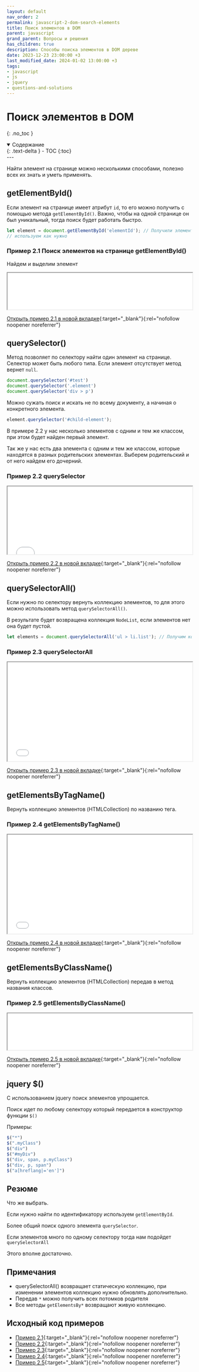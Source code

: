 ```yaml
---
layout: default
nav_order: 2
permalink: javascript-2-dom-search-elements
title: Поиск элементов в DOM
parent: javascript
grand_parent: Вопросы и решения
has_children: true
description: Способы поиска элементов в DOM дереве
date: 2023-12-23 23:00:00 +3
last_modified_date: 2024-01-02 13:00:00 +3
tags:
- javascript
- js
- jquery
- questions-and-solutions
---
```


# Поиск элементов в DOM
{: .no_toc }

<details open markdown="block">
  <summary>
    Содержание
  </summary>
  {: .text-delta }
- TOC
{:toc}
</details>
---

Найти элемент на странице можно несколькими способами, полезно всех их знать и уметь применять.

## getElementById()

Если элемент на странице имеет атрибут `id`, то его можно получить с помощью метода `getElementById()`. Важно, чтобы на
одной странице он был уникальный, тогда поиск будет работать быстро.

````javascript
let element = document.getElementById('elementId'); // Получили элемент или null
// используем как нужно
````

### Пример 2.1 Поиск элементов на странице getElementById()

Найдем и выделим элемент

<iframe class="" loading="lazy" title="" src="/assets/demo/qs/javascript/2/2.1-search-getelementbyid.html" height="100" width="100%"></iframe>

[Открыть пример 2.1 в новой вкладке](/assets/demo/qs/javascript/2/2.1-search-getelementbyid.html){:target="_blank"}{:rel="nofollow noopener noreferrer"}

## querySelector()

Метод позволяет по селектору найти один элемент на странице. Селектор может быть любого типа. Если элемент отсутствует
метод вернет `null`.


````javascript
document.querySelector('#test')
document.querySelector('.element')
document.querySelector('div > p')
````

Можно сужать поиск и искать не по всему документу, а начиная о конкретного элемента.

````javascript
element.querySelector('#child-element');
````

В примере 2.2 у нас несколько элементов с одним и тем же классом, при этом будет найден первый элемент.

Так же у нас есть два элемента с одним и тем же классом, которые находятся в разных родительских элементах.
Выберем родительский и от него найдем его дочерний.

### Пример 2.2 querySelector

<iframe class="" loading="lazy" title="" src="/assets/demo/qs/javascript/2/2.2-search-queryselector.html" height="185" width="100%"></iframe>

[Открыть пример 2.2 в новой вкладке](/assets/demo/qs/javascript/2/2.2-search-queryselector.html){:target="_blank"}{:rel="nofollow noopener noreferrer"}

## querySelectorAll()

Если нужно по селектору вернуть коллекцию элементов, то для этого можно использовать метод `querySelectorAll()`.

В результате будет возвращена коллекция `NodeList`, если элементов нет она будет пустой.
 
````javascript
let elements = document.querySelectorAll('ul > li.list'); // Получим коллекцию элементов
````

### Пример 2.3 querySelectorAll

<iframe class="" loading="lazy" title="" src="/assets/demo/qs/javascript/2/2.3-search-queryselectorall.html" height="270" width="100%"></iframe>

[Открыть пример 2.3 в новой вкладке](/assets/demo/qs/javascript/2/2.3-search-queryselectorall.html){:target="_blank"}{:rel="nofollow noopener noreferrer"}

## getElementsByTagName()

Вернуть коллекцию элементов (HTMLCollection) по названию тега.

### Пример 2.4 getElementsByTagName()

<iframe class="" loading="lazy" title="" src="/assets/demo/qs/javascript/2/2.4-search-getelementsbytagname.html" height="270" width="100%"></iframe>

[Открыть пример 2.4 в новой вкладке](/assets/demo/qs/javascript/2/2.4-search-getelementsbytagname.html){:target="_blank"}{:rel="nofollow noopener noreferrer"}

## getElementsByClassName()

Вернуть коллекцию элементов (HTMLCollection) передав в метод названия классов.

### Пример 2.5 getElementsByClassName()

<iframe class="" loading="lazy" title="" src="/assets/demo/qs/javascript/2/2.5-search-getelementsbyclassname.html" height="100" width="100%"></iframe>

[Открыть пример 2.5 в новой вкладке](/assets/demo/qs/javascript/2/2.5-search-getelementsbyclassname.html){:target="_blank"}{:rel="nofollow noopener noreferrer"}

## jquery $()

С использованием jquery поиск элементов упрощается.

Поиск идет по любому селектору который передается в конструктор функции `$()`

Примеры:

````javascript
$("*")
$(".myClass")
$("div")
$("#myDiv")
$("div, span, p.myClass")
$("div, p, span")
$("a[hreflang|='en']")
````

## Резюме

Что же выбрать.

Если нужно найти по идентификатору используем `getElementById`.

Более общий поиск одного элемента `querySelector`.

Если элементов много по одному селектору тогда нам подойдет `querySelectorAll`

Этого вполне достаточно.

## Примечания

- querySelectorAll() возвращает статическую коллекцию, при изменении элементов коллекцию нужно обновлять дополнительно.
- Передав `*` можно получить всех потомков родителя
- Все методы `getElementsBy*` возвращают живую коллекцию.

## Исходный код примеров

- [Пример 2.1](https://github.com/LexusAlex/lexusalex.github.io/blob/master/assets/demo/qs/javascript/2/2.1-search-getelementbyid.html){:target="_blank"}{:rel="nofollow noopener noreferrer"}
- [Пример 2.2](https://github.com/LexusAlex/lexusalex.github.io/blob/master/assets/demo/qs/javascript/2/2.2-search-queryselector.html){:target="_blank"}{:rel="nofollow noopener noreferrer"}
- [Пример 2.3](https://github.com/LexusAlex/lexusalex.github.io/blob/master/assets/demo/qs/javascript/2/2.3-search-queryselectorall.html){:target="_blank"}{:rel="nofollow noopener noreferrer"}
- [Пример 2.4](https://github.com/LexusAlex/lexusalex.github.io/blob/master/assets/demo/qs/javascript/2/2.4-search-getelementsbytagname.html){:target="_blank"}{:rel="nofollow noopener noreferrer"}
- [Пример 2.5](https://github.com/LexusAlex/lexusalex.github.io/blob/master/assets/demo/qs/javascript/2/2.5-search-getelementsbyclassname.html){:target="_blank"}{:rel="nofollow noopener noreferrer"}
